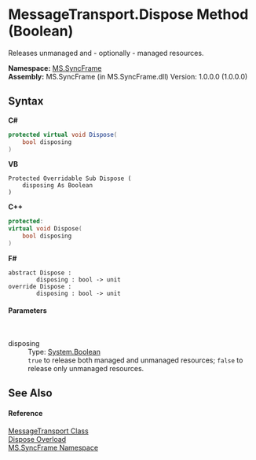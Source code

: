 # MessageTransport.Dispose Method (Boolean)
 

Releases unmanaged and - optionally - managed resources.

**Namespace:**&nbsp;<a href="de148c19-6fcd-6ea5-c13c-94525bd1dd5b">MS.SyncFrame</a><br />**Assembly:**&nbsp;MS.SyncFrame (in MS.SyncFrame.dll) Version: 1.0.0.0 (1.0.0.0)

## Syntax

**C#**<br />
``` C#
protected virtual void Dispose(
	bool disposing
)
```

**VB**<br />
``` VB
Protected Overridable Sub Dispose ( 
	disposing As Boolean
)
```

**C++**<br />
``` C++
protected:
virtual void Dispose(
	bool disposing
)
```

**F#**<br />
``` F#
abstract Dispose : 
        disposing : bool -> unit 
override Dispose : 
        disposing : bool -> unit 
```


#### Parameters
&nbsp;<dl><dt>disposing</dt><dd>Type: <a href="http://msdn2.microsoft.com/en-us/library/a28wyd50" target="_blank">System.Boolean</a><br />`true` to release both managed and unmanaged resources; `false` to release only unmanaged resources.</dd></dl>

## See Also


#### Reference
<a href="575abf99-2a1a-6037-410a-d736b8eacb32">MessageTransport Class</a><br /><a href="0130e7b6-fc8e-1095-9716-ad9015030d75">Dispose Overload</a><br /><a href="de148c19-6fcd-6ea5-c13c-94525bd1dd5b">MS.SyncFrame Namespace</a><br />